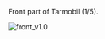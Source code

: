 Front part of Tarmobil (1/5).

![front_v1.0](https://github.com/jano305/tarmobil/blob/main/_media/front_v1.0.jpg?raw=true)

